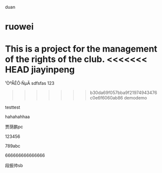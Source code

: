 duan
# ruowei
This is a project for the management of the rights of the club.
<<<<<<< HEAD
jiayinpeng
=======
¹ÒºÅÊÕ·ÑµÄ
sdfsfas
123
>>>>>>> b30da69f057bba9f21974943476c0e6f6060ab86
demodemo

testtest

hahahahhaa

贾荫鹏pc


123456



789abc


666666666666666



段振帅sb
